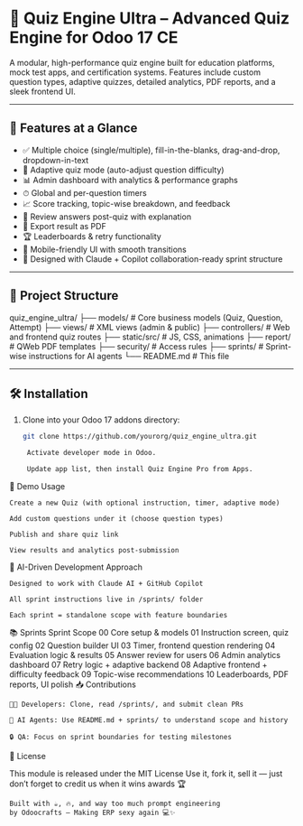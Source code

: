 # 🧠 Quiz Engine Ultra – Advanced Quiz Engine for Odoo 17 CE

A modular, high-performance quiz engine built for education platforms, mock test apps, and certification systems. Features include custom question types, adaptive quizzes, detailed analytics, PDF reports, and a sleek frontend UI.

---

## 🚀 Features at a Glance

- ✅ Multiple choice (single/multiple), fill-in-the-blanks, drag-and-drop, dropdown-in-text
- 🔄 Adaptive quiz mode (auto-adjust question difficulty)
- 📊 Admin dashboard with analytics & performance graphs
- ⏱ Global and per-question timers
- 📈 Score tracking, topic-wise breakdown, and feedback
- 📝 Review answers post-quiz with explanation
- 📄 Export result as PDF
- 🏆 Leaderboards & retry functionality
- 📱 Mobile-friendly UI with smooth transitions
- 🧠 Designed with Claude + Copilot collaboration-ready sprint structure

---

## 🧩 Project Structure

quiz_engine_ultra/
├── models/ # Core business models (Quiz, Question, Attempt)
├── views/ # XML views (admin & public)
├── controllers/ # Web and frontend quiz routes
├── static/src/ # JS, CSS, animations
├── report/ # QWeb PDF templates
├── security/ # Access rules
├── sprints/ # Sprint-wise instructions for AI agents
└── README.md # This file


---

## 🛠 Installation

1. Clone into your Odoo 17 addons directory:
   ```bash
   git clone https://github.com/yourorg/quiz_engine_ultra.git

    Activate developer mode in Odoo.

    Update app list, then install Quiz Engine Pro from Apps.

🧪 Demo Usage

    Create a new Quiz (with optional instruction, timer, adaptive mode)

    Add custom questions under it (choose question types)

    Publish and share quiz link

    View results and analytics post-submission

🧠 AI-Driven Development Approach

    Designed to work with Claude AI + GitHub Copilot

    All sprint instructions live in /sprints/ folder

    Each sprint = standalone scope with feature boundaries

📚 Sprints
Sprint	Scope
00	Core setup & models
01	Instruction screen, quiz config
02	Question builder UI
03	Timer, frontend question rendering
04	Evaluation logic & results
05	Answer review for users
06	Admin analytics dashboard
07	Retry logic + adaptive backend
08	Adaptive frontend + difficulty feedback
09	Topic-wise recommendations
10	Leaderboards, PDF reports, UI polish
📥 Contributions

    🧑‍💻 Developers: Clone, read /sprints/, and submit clean PRs

    🧠 AI Agents: Use README.md + sprints/ to understand scope and history

    🔒 QA: Focus on sprint boundaries for testing milestones

📣 License

This module is released under the MIT License
Use it, fork it, sell it — just don’t forget to credit us when it wins awards 🏆

    Built with ☕, 🔥, and way too much prompt engineering
    by Odoocrafts – Making ERP sexy again 💻✨